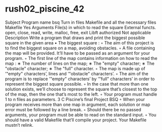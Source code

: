 # rush02_piscine_42
Subject
Program name bsq
Turn in files Makefile and all the necessary files
Makefile Yes
Arguments File(s) in which to read the square
External functs. open, close, read, write, malloc, free, exit
Libft authorized Not applicable
Description Write a program that draws and print the biggest
possible square in the given area
• The biggest square :
◦ The aim of this project is to find the biggest square on a map, avoiding obstacles.
◦ A file containing the map will be provided. It’ll have to be passed as an
argument for your program.
◦ The first line of the map contains information on how to read the map :
∗ The number of lines on the map;
∗ The "empty" character;
∗ The "obstacle" character;
∗ The "full" character.
◦ The map is made up of ’"empty" characters’, lines and ’"obstacle" characters’.
◦ The aim of the program is to replace ’"empty" characters’ by ’"full"
characters’ in order to represent the biggest square possible.
◦ In the case that more than one solution exists, we’ll choose to represent the
square that’s closest to the top of the map, then the one that’s most to the
left.
◦ Your program must handle 1 to n files as parameters.
3
C Piscine’s final Project BSQ
◦ When your program receives more than one map in argument, each solution
or map error must be followed by a line break.
◦ Should there be no passed arguments, your program must be able to read on
the standard input.
◦ You should have a valid Makefile that’ll compile your project. Your Makefile
mustn’t relink.
